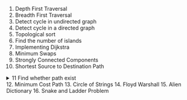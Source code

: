 1. Depth First Traversal
2. Breadth First Traversal
3. Detect cycle in undirected graph
4. Detect cycle in a directed graph
5. Topological sort
6. Find the number of islands
7. Implementing Dijkstra
8. Minimum Swaps
9. Strongly Connected Components
10. Shortest Source to Destination Path
<details>
<summary>11 Find whether path exist</summary>
<p>
https://practice.geeksforgeeks.org/problems/find-whether-path-exist5238/1

```java
package com.practice.graph;

public class Grid {

    public static void main(String[] args) {

        int[][] _grid = {
                {3, 3, 3, 3, 0, 0, 3, 0},
                {1, 3, 3, 3, 3, 3, 3, 2},
                {3, 3, 0, 3, 0, 3, 3, 3},
                {3, 3, 3, 0, 0, 3, 3, 0},
                {0, 3, 3, 3, 3, 3, 3, 3},
                {0, 0, 0, 3, 3, 0, 3, 3},
                {0, 3, 0, 3, 3, 3, 3, 0},
                {3, 3, 3, 0, 3, 3, 3, 3}};

        boolean isPossible = is_Possible(_grid);
        for(int i = 0; i < _grid.length; i++) {
            for (int j = 0; j < _grid[0].length; j++) {
                System.out.print(_grid[i][j] + " ");
            }
            System.out.println();
        }
        System.out.println("P " + isPossible);
    }

    public static boolean is_Possible(int[][] grid) {

        boolean flag = false;

        int U = grid.length;
        int V = grid[0].length;

        int x = 0;
        int y = 0;
        int _x = 0;
        int _y = 0;

        for (int i = 0; i < U; i++) {
            for (int j = 0; j < V; j++) {
                if (grid[i][j] == 1) {
                    x = i;
                    y = j;
                }
                if (grid[i][j] == 2) {
                    _x = i;
                    _y = j;
                }
            }
        }
        dfs(x, y, grid, U, V);
        return grid[_x][_y] == 0 ? true : false;
    }

    public static void dfs(int x, int y, int[][] grid, int U, int V) {
        if (!isValid(x, y, U, V, grid))
            return;

        if (grid[x][y] == 2 || grid[x][y] == 3 || grid[x][y] == 1)
            grid[x][y] = 0;

        dfs(x - 1, y, grid, U, V);
        dfs(x + 1, y, grid, U, V);
        dfs(x, y - 1, grid, U, V);
        dfs(x, y + 1, grid, U, V);
        return;
    }

    public static boolean isValid(int x, int y, int U, int V, int[][] grid) {
        if (x >= 0 && x < U && y >= 0 && y < V && grid[x][y] != 0) {
            return true;
        } else {
            return false;
        }
    }

}

```
</p>
</details>
12. Minimum Cost Path
13. Circle of Strings
14. Floyd Warshall
15. Alien Dictionary
16. Snake and Ladder Problem
